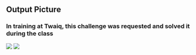 
## Output Picture 
### In training at Twaiq, this challenge was requested and solved it during the class
 
<img src = "https://h.top4top.io/p_19491irg61.png" >


<img src = "https://f.top4top.io/p_19496fvq91.png" >


